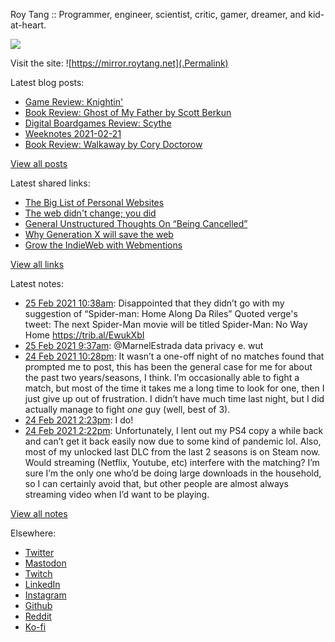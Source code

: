 Roy Tang :: Programmer, engineer, scientist, critic, gamer, dreamer, and kid-at-heart.

![](https://roytang.net/img/profile.jpg)

Visit the site: ![https://mirror.roytang.net](.Permalink)

Latest blog posts:
    

- [Game Review: Knightin&#39;](https://mirror.roytang.net/2021/02/game-review-knightin/)
- [Book Review: Ghost of My Father by Scott Berkun](https://mirror.roytang.net/2021/02/book-review-ghost-of-my-father-by-scott-berkun/)
- [Digital Boardgames Review: Scythe](https://mirror.roytang.net/2021/02/digital-boardgames-review-scythe/)
- [Weeknotes 2021-02-21](https://mirror.roytang.net/2021/02/weeknotes-2021-02-21/)
- [Book Review: Walkaway by Cory Doctorow](https://mirror.roytang.net/2021/02/book-review-walkaway-by-cory-doctorow/)

[View all posts](https://mirror.roytang.net/blog)

Latest shared links:
    

- [The Big List of Personal Websites](https://mirror.roytang.net/2021/02/the-big-list-of-personal-websites/)
- [The web didn&#39;t change; you did](https://mirror.roytang.net/2021/02/the-web-didnt-change-you-did/)
- [General Unstructured Thoughts On “Being Cancelled”](https://mirror.roytang.net/2021/02/general-unstructured-thoughts-on-being-cancelled/)
- [Why Generation X will save the web](https://mirror.roytang.net/2021/02/why-generation-x-will-save-the-web/)
- [Grow the IndieWeb with Webmentions](https://mirror.roytang.net/2021/01/grow-the-indieweb-with-webmentions/)

[View all links](https://mirror.roytang.net/links)

Latest notes:
    

- [25 Feb 2021 10:38am](https://mirror.roytang.net/2021/02/1364887445842485253/): Disappointed that they didn&rsquo;t go with my suggestion of &ldquo;Spider-man: Home Along Da Riles&rdquo;
Quoted verge&#39;s tweet:   The next Spider-Man movie will be titled Spider-Man: No Way Home https://trib.al/EwukXbI  
- [25 Feb 2021 9:37am](https://mirror.roytang.net/2021/02/1364872141993222144/): @MarnelEstrada data privacy e. wut
- [24 Feb 2021 10:28pm](https://mirror.roytang.net/2021/02/gomwdig/): It wasn&rsquo;t a one-off night of no matches found that prompted me to post, this has been the general case for me for about the past two years/seasons, I think. I&rsquo;m occasionally able to fight a match, but most of the time it takes me a long time to look for one, then I just give up out of frustration.
I didn&rsquo;t have much time last night, but I did actually manage to fight *one* guy (well, best of 3).
- [24 Feb 2021 2:23pm](https://mirror.roytang.net/2021/02/gol1pex/): I do!
- [24 Feb 2021 2:22pm](https://mirror.roytang.net/2021/02/gol1nto/): Unfortunately, I lent out my PS4 copy a while back and can&rsquo;t get it back easily now due to some kind of pandemic lol. Also, most of my unlocked last DLC from the last 2 seasons is on Steam now.
Would streaming (Netflix, Youtube, etc) interfere with the matching? I&rsquo;m sure I&rsquo;m the only one who&rsquo;d be doing large downloads in the household, so I can certainly avoid that, but other people are almost always streaming video when I&rsquo;d want to be playing.

[View all notes](https://mirror.roytang.net/notes)

Elsewhere:

- [Twitter](https://twitter.com/roytang)
- [Mastodon](https://mastodon.technology/@roytang)
- [Twitch](https://twitch.tv/twitchyroy)
- [LinkedIn](https://www.linkedin.com/in/roytang)
- [Instagram](https://instagram.com/roytang0400)
- [Github](https://github.com/roytang)
- [Reddit](https://reddit.com/u/hungryroy)
- [Ko-fi](https://ko-fi.com/roytang)